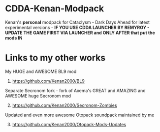 # CDDA-Kenan-Modpack
Kenan's **personal** modpack for Cataclysm - Dark Days Ahead for latest experimental versions - **IF YOU USE CDDA LAUNCHER BY REMYROY - UPDATE THE GAME FIRST VIA LAUNCHER and ONLY AFTER that put the mods IN**

# Links to my other works

My HUGE and AWESOME BL9 mod

1) https://github.com/Kenan2000/BL9

Separate Secronom fork - fork of Axema's GREAT and AMAZING and AWESOME huge Secronom mod

2) https://github.com/Kenan2000/Secronom-Zombies

Updated and even more awesome Otopack soundpack maintained by me 

3) https://github.com/Kenan2000/Otopack-Mods-Updates
